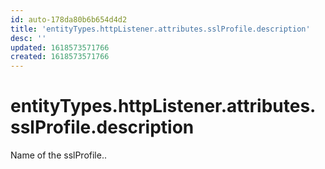 ```yaml
---
id: auto-178da80b6b654d4d2
title: 'entityTypes.httpListener.attributes.sslProfile.description'
desc: ''
updated: 1618573571766
created: 1618573571766
---
```

# entityTypes.httpListener.attributes.sslProfile.description

Name of the sslProfile..